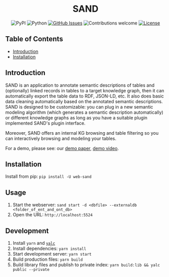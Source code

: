 <h1 align="center">SAND</h1>

<div align="center">

![PyPI](https://img.shields.io/pypi/v/web-sand)
![Python](https://img.shields.io/badge/python-v3.8+-blue.svg)
[![GitHub Issues](https://img.shields.io/github/issues/usc-isi-i2/sand.svg)](https://github.com/usc-isi-i2/sand/issues)
![Contributions welcome](https://img.shields.io/badge/contributions-welcome-orange.svg)
[![License](https://img.shields.io/badge/license-MIT-blue.svg)](https://opensource.org/licenses/MIT)

</div>

## Table of Contents

- [Introduction](#introduction)
- [Installation](#installation)

## Introduction

SAND is an application to annotate semantic descriptions of tables and (optionally) linked records in tables to a target knowledge graph, then it can automatically export the table data to RDF, JSON-LD, etc. It also does basic data cleaning automatically based on the annotated semantic descriptions. SAND is designed to be customizable: you can plug in a new semantic modeling algorithm (which generates a semantic description automatically) or different knowledge graphs as long as you have a suitable plugin implemented SAND's plugin interface.

Moreover, SAND offers an internal KG browsing and table filtering so you can interactively browsing and modeling your tables.

For a demo, please see: our [demo paper](./docs/paper.pdf), [demo video](https://github.com/usc-isi-i2/sand/wiki/Demo).

<!-- For more documentation, please see [not available yet](). -->

## Installation

Install from pip: `pip install -U web-sand`

## Usage

1. Start the webserver: `sand start -d <dbfile> --externaldb <folder_of_ent_and_ont_db>`
2. Open the URL: `http://localhost:5524`

## Development

1. Install `yarn` and [`yalc`](https://github.com/wclr/yalc)
2. Install dependencies: `yarn install`
3. Start development server: `yarn start`
4. Build production files: `yarn build`
5. Build library files and publish to private index: `yarn build:lib && yalc public --private`

